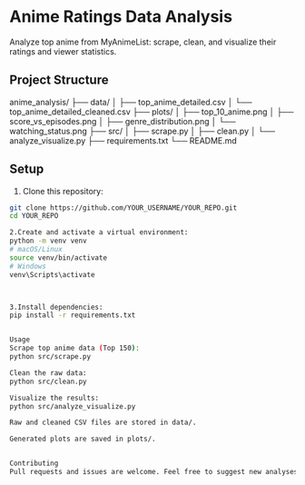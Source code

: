 # Anime Ratings Data Analysis

Analyze top anime from MyAnimeList: scrape, clean, and visualize their ratings and viewer statistics.

## Project Structure

anime_analysis/
├── data/
│ ├── top_anime_detailed.csv
│ └── top_anime_detailed_cleaned.csv
├── plots/
│ ├── top_10_anime.png
│ ├── score_vs_episodes.png
│ ├── genre_distribution.png
│ └── watching_status.png
├── src/
│ ├── scrape.py
│ ├── clean.py
│ └── analyze_visualize.py
├── requirements.txt
└── README.md


## Setup
1. Clone this repository:


```bash
git clone https://github.com/YOUR_USERNAME/YOUR_REPO.git
cd YOUR_REPO

2.Create and activate a virtual environment:
python -m venv venv
# macOS/Linux
source venv/bin/activate
# Windows
venv\Scripts\activate



3.Install dependencies:
pip install -r requirements.txt


Usage
Scrape top anime data (Top 150):
python src/scrape.py

Clean the raw data:
python src/clean.py

Visualize the results:
python src/analyze_visualize.py

Raw and cleaned CSV files are stored in data/.

Generated plots are saved in plots/.


Contributing
Pull requests and issues are welcome. Feel free to suggest new analyses or improvements!
